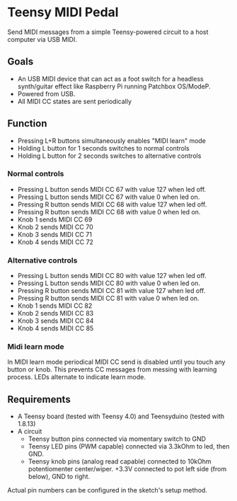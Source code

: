 # Teensy MIDI Pedal

Send MIDI messages from a simple Teensy-powered circuit to a host computer via USB MIDI.

## Goals

- An USB MIDI device that can act as a foot switch for a headless synth/guitar effect like Raspberry Pi running Patchbox OS/ModeP.
- Powered from USB.
- All MIDI CC states are sent periodically

## Function

- Pressing L+R buttons simultaneously enables "MIDI learn" mode
- Holding L button for 1 seconds switches to normal controls
- Holding L button for 2 seconds switches to alternative controls

### Normal controls

- Pressing L button sends MIDI CC 67 with value 127 when led off.
- Pressing L button sends MIDI CC 67 with value 0 when led on.
- Pressing R button sends MIDI CC 68 with value 127 when led off.
- Pressing R button sends MIDI CC 68 with value 0 when led on.
- Knob 1 sends MIDI CC 69
- Knob 2 sends MIDI CC 70
- Knob 3 sends MIDI CC 71
- Knob 4 sends MIDI CC 72

### Alternative controls

- Pressing L button sends MIDI CC 80 with value 127 when led off.
- Pressing L button sends MIDI CC 80 with value 0 when led on.
- Pressing R button sends MIDI CC 81 with value 127 when led off.
- Pressing R button sends MIDI CC 81 with value 0 when led on.
- Knob 1 sends MIDI CC 82
- Knob 2 sends MIDI CC 83
- Knob 3 sends MIDI CC 84
- Knob 4 sends MIDI CC 85

### Midi learn mode

In MIDI learn mode periodical MIDI CC send is disabled until you touch any button or knob. This prevents CC messages from messing with learning process. LEDs alternate to indicate learn mode. 

## Requirements

- A Teensy board (tested with Teensy 4.0) and Teensyduino (tested with 1.8.13)
- A circuit
  - Teensy button pins connected via momentary switch to GND
  - Teensy LED pins (PWM capable) connected via 3.3kOhm to led, then GND.
  - Teensy knob pins (analog read capable) connected to 10kOhm potentiomenter center/wiper. +3.3V connected to pot left side (from below), GND to right.

Actual pin numbers can be configured in the sketch's setup method.

